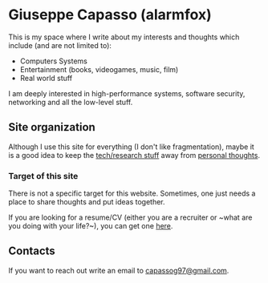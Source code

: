 # Giuseppe Capasso (alarmfox)

This is my space where I write about my interests and thoughts which include (and are not limited to):

- Computers Systems
- Entertainment (books, videogames, music, film)
- Real world stuff

I am deeply interested in high-performance systems, software security, networking and all the low-level stuff.

## Site organization
Although I use this site for everything (I don't like fragmentation), maybe it is a good 
idea to keep the [tech/research stuff](/tech-research-stuff) away from [personal thoughts](/thoughts).

### Target of this site
There is not a specific target for this website. 
Sometimes, one just needs a place to share thoughts and put ideas together. 

If you are looking for a resume/CV (either you are a recruiter or ~what are you doing with your life?~),
you can get one [here](https://github.com/alarmfox/curriculum-vitae/releases/latest).

## Contacts
If you want to reach out write an email to capassog97@gmail.com.

